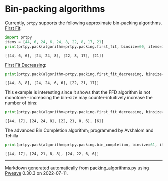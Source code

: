 # Bin-packing algorithms

Currently, `prtpy` supports the following approximate bin-packing algorithms.
[First Fit](https://en.wikipedia.org/wiki/First-fit_bin_packing):

```python
import prtpy
items = [44, 6, 24, 6, 24, 8, 22, 8, 17, 21]
print(prtpy.pack(algorithm=prtpy.packing.first_fit, binsize=60, items=items))
```

```
[[44, 6, 6], [24, 24, 8], [22, 8, 17], [21]]
```



[First Fit Decreasing](https://en.wikipedia.org/wiki/First-fit-decreasing_bin_packing):


```python
print(prtpy.pack(algorithm=prtpy.packing.first_fit_decreasing, binsize=60, items=items))
```

```
[[44, 8, 8], [24, 24, 6, 6], [22, 21, 17]]
```



This example is interesting since it shows that the FFD algorithm is not monotone - increasing the bin-size may counter-intuitively increase the number of bins:


```python
print(prtpy.pack(algorithm=prtpy.packing.first_fit_decreasing, binsize=61, items=items))
```

```
[[44, 17], [24, 24, 8], [22, 21, 8, 6], [6]]
```



The advanced Bin Completion algorithm; programmed by Avshalom and Tehilla

```python
print(prtpy.pack(algorithm=prtpy.packing.bin_completion, binsize=61, items=items))
```

```
[[44, 17], [24, 21, 8, 8], [24, 22, 6, 6]]
```


---
Markdown generated automatically from [packing_algorithms.py](packing_algorithms.py) using [Pweave](http://mpastell.com/pweave) 0.30.3 on 2022-07-11.
